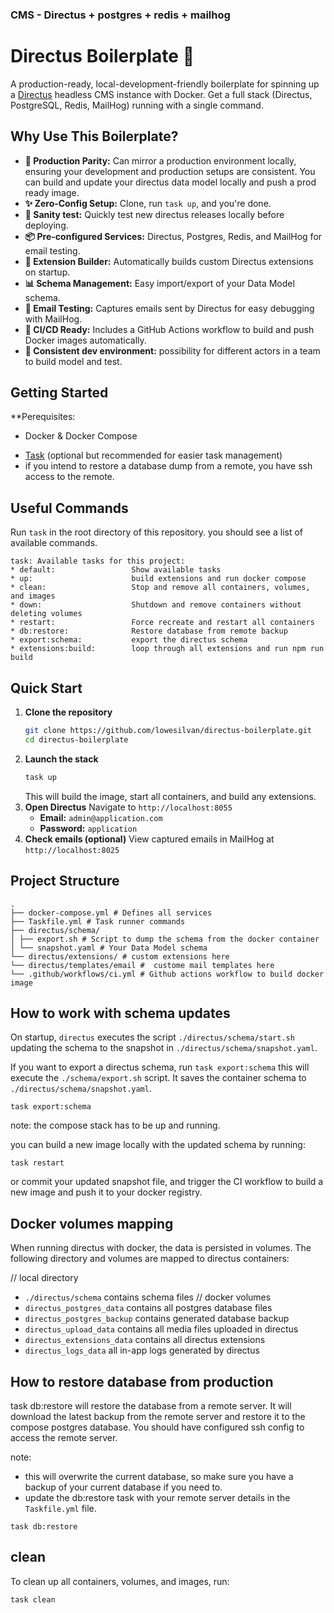### CMS - Directus + postgres + redis + mailhog

# Directus Boilerplate 🚀

A production-ready, local-development-friendly boilerplate for spinning up a [Directus](https://directus.io) headless CMS instance with Docker. Get a full stack (Directus, PostgreSQL, Redis, MailHog) running with a single command.

## Why Use This Boilerplate?
*   **🧪 Production Parity:** Can mirror a production environment locally, ensuring your development and production setups are consistent. You can build and update your directus data model locally and push a prod ready image.
*   **✨ Zero-Config Setup:** Clone, run `task up`, and you're done.
*   **🧰 Sanity test:** Quickly test new directus releases locally before deploying.
*   **📦 Pre-configured Services:** Directus, Postgres, Redis, and MailHog for email testing.
*   **🔧 Extension Builder:** Automatically builds custom Directus extensions on startup.
*   **📊 Schema Management:** Easy import/export of your Data Model schema.
*   **📧 Email Testing:** Captures emails sent by Directus for easy debugging with MailHog.
*   **🔄 CI/CD Ready:** Includes a GitHub Actions workflow to build and push Docker images automatically.
*   **👥 Consistent dev environment:** possibility for different actors in a team to build model and test.

## Getting Started
**Perequisites:
*   Docker & Docker Compose
-   [Task](https://taskfile.dev) (optional but recommended for easier task management)
-   if you intend to restore a database dump from a remote, you have ssh access to the remote.

## Useful Commands
Run `task` in the root directory of this repository. you should see a list of available commands.
```task
task: Available tasks for this project:
* default:                 Show available tasks
* up:                      build extensions and run docker compose
* clean:                   Stop and remove all containers, volumes, and images
* down:                    Shutdown and remove containers without deleting volumes
* restart:                 Force recreate and restart all containers
* db:restore:              Restore database from remote backup
* export:schema:           export the directus schema
* extensions:build:        loop through all extensions and run npm run build
```

## Quick Start
1. **Clone the repository**
    ```bash
    git clone https://github.com/lowesilvan/directus-boilerplate.git
    cd directus-boilerplate
    ```
2.  **Launch the stack**
    ```bash
    task up
    ```
    This will build the image, start all containers, and build any extensions.
3.  **Open Directus**
      Navigate to `http://localhost:8055`
     *   **Email:** `admin@application.com`
     *   **Password:** `application`
4.  **Check emails (optional)**
    View captured emails in MailHog at `http://localhost:8025`

## Project Structure
```plaintext
.
├── docker-compose.yml # Defines all services
├── Taskfile.yml # Task runner commands
├── directus/schema/
│ ├── export.sh # Script to dump the schema from the docker container
│ └── snapshot.yaml # Your Data Model schema
└── directus/extensions/ # custom extensions here
└── directus/templates/email #  custome mail templates here
└── .github/workflows/ci.yml # Github actions workflow to build docker image
``` 

## How to work with schema updates

On startup, `directus` executes the script `./directus/schema/start.sh` updating the schema to the snapshot in `./directus/schema/snapshot.yaml`.

If you want to export a directus schema, run `task export:schema` this will execute the `./schema/export.sh` script. It saves the container schema to `./directus/schema/snapshot.yaml`.
```task
task export:schema
```
note: the compose stack has to be up and running.

you can build a new image locally with the updated schema by running:
```task
task restart
```

or commit your updated snapshot file, and trigger the CI workflow to build a new image and push it to your docker registry.


## Docker volumes mapping
When running directus with docker, the data is persisted in volumes. The following directory and volumes are mapped to directus containers:

  // local directory
- `./directus/schema` contains schema files
  // docker volumes
- `directus_postgres_data` contains all postgres database files
- `directus_postgres_backup` contains generated database backup
- `directus_upload_data` contains all media files uploaded in directus
- `directus_extensions_data` contains all directus extensions
- `directus_logs_data` all in-app logs generated by directus

## How to restore database from production
task db:restore will restore the database from a remote server. It will download the latest backup from the remote server and restore it to the compose postgres database.
You should have configured ssh config to access the remote server.

note: 
- this will overwrite the current database, so make sure you have a backup of your current database if you need to. 
- update the db:restore task with your remote server details in the `Taskfile.yml` file.
```task
task db:restore
```

## clean
To clean up all containers, volumes, and images, run:
```task
task clean
```